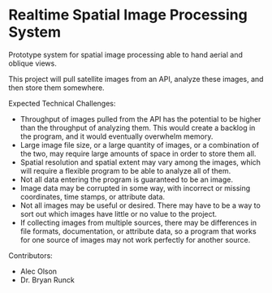 # Realtime Spatial Image Processing System
Prototype system for spatial image processing able to hand aerial and oblique views.

This project will pull satellite images from an API, analyze these images, and then store them somewhere.

Expected Technical Challenges:
- Throughput of images pulled from the API has the potential to be higher than the throughput of analyzing them. This would create a backlog in the program, and it would eventually overwhelm memory.
- Large image file size, or a large quantity of images, or a combination of the two, may require large amounts of space in order to store them all.
- Spatial resolution and spatial extent may vary among the images, which will require a flexible program to be able to analyze all of them.
- Not all data entering the program is guaranteed to be an image.
- Image data may be corrupted in some way, with incorrect or missing coordinates, time stamps, or attribute data.
- Not all images may be useful or desired. There may have to be a way to sort out which images have little or no value to the project.
- If collecting images from multiple sources, there may be differences in file formats, documentation, or attribute data, so a program that works for one source of images may not work perfectly for another source.

Contributors:
- Alec Olson
- Dr. Bryan Runck
